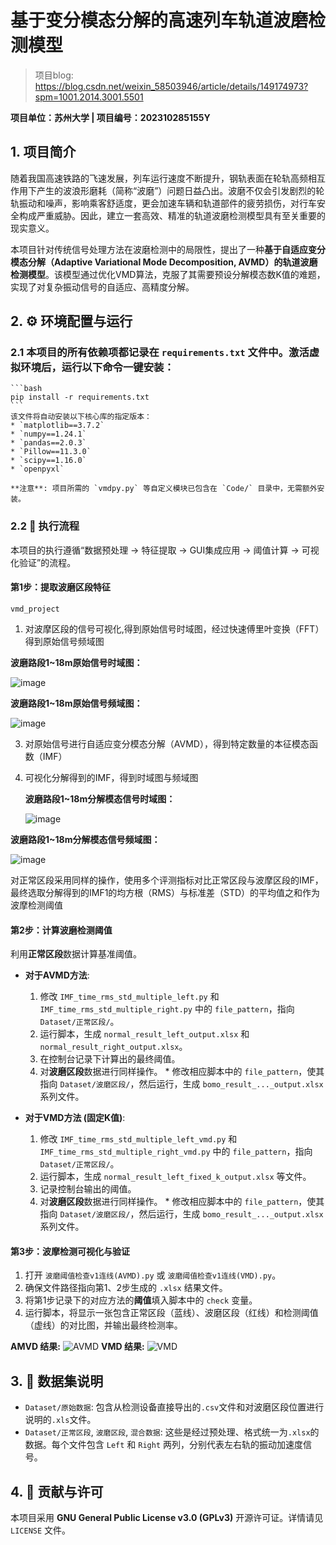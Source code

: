 # 基于变分模态分解的高速列车轨道波磨检测模型

> 项目blog: https://blog.csdn.net/weixin_58503946/article/details/149174973?spm=1001.2014.3001.5501

**项目单位：苏州大学 | 项目编号：202310285155Y**

## 1. 项目简介

随着我国高速铁路的飞速发展，列车运行速度不断提升，钢轨表面在轮轨高频相互作用下产生的波浪形磨耗（简称“波磨”）问题日益凸出。波磨不仅会引发剧烈的轮轨振动和噪声，影响乘客舒适度，更会加速车辆和轨道部件的疲劳损伤，对行车安全构成严重威胁。因此，建立一套高效、精准的轨道波磨检测模型具有至关重要的现实意义。

本项目针对传统信号处理方法在波磨检测中的局限性，提出了一种**基于自适应变分模态分解（Adaptive Variational Mode Decomposition, AVMD）的轨道波磨检测模型**。该模型通过优化VMD算法，克服了其需要预设分解模态数K值的难题，实现了对复杂振动信号的自适应、高精度分解。



## 2. ⚙️ 环境配置与运行

### 2.1  本项目的所有依赖项都记录在 `requirements.txt` 文件中。激活虚拟环境后，运行以下命令一键安装：

    ```bash
    pip install -r requirements.txt
    ```
    该文件将自动安装以下核心库的指定版本：
    * `matplotlib==3.7.2`
    * `numpy==1.24.1`
    * `pandas==2.0.3`
    * `Pillow==11.3.0`
    * `scipy==1.16.0`
    * `openpyxl`

    **注意**: 项目所需的 `vmdpy.py` 等自定义模块已包含在 `Code/` 目录中，无需额外安装。
    
### 2.2 🚀 执行流程

本项目的执行遵循“数据预处理 -> 特征提取 -> GUI集成应用 -> 阈值计算 -> 可视化验证”的流程。

#### **第1步：提取波磨区段特征**
`vmd_project`
1. 对波摩区段的信号可视化,得到原始信号时域图，经过快速傅里叶变换（FFT）得到原始信号频域图

  **波磨路段1~18m原始信号时域图：**
   
   ![image](https://github.com/user-attachments/assets/fe38c302-3a33-4c3b-9006-c33d941e443f)

   **波磨路段1~18m原始信号频域图：**
   
   ![image](https://github.com/user-attachments/assets/6a6e03c3-1cd2-4dbc-b442-346fda4ea925)
   
3. 对原始信号进行自适应变分模态分解（AVMD），得到特定数量的本征模态函数（IMF）
4. 可视化分解得到的IMF，得到时域图与频域图

   **波磨路段1~18m分解模态信号时域图：**
   
   ![image](https://github.com/user-attachments/assets/cace01be-2cb5-43fb-a709-1cfba4bf11d9)

  **波磨路段1~18m分解模态信号频域图：**
   
   ![image](https://github.com/user-attachments/assets/7d714202-566e-423c-ab97-bc62ad304183)

对正常区段采用同样的操作，使用多个评测指标对比正常区段与波摩区段的IMF，最终选取分解得到的IMF1的均方根（RMS）与标准差（STD）的平均值之和作为波摩检测阈值


#### **第2步：计算波磨检测阈值**

利用**正常区段**数据计算基准阈值。

* **对于AVMD方法**:
    1.  修改 `IMF_time_rms_std_multiple_left.py` 和 `IMF_time_rms_std_multiple_right.py` 中的 `file_pattern`，指向 `Dataset/正常区段/`。
    2.  运行脚本，生成 `normal_result_left_output.xlsx` 和 `normal_result_right_output.xlsx`。
    3.  在控制台记录下计算出的最终阈值。
    4.  对**波磨区段**数据进行同样操作。
       * 修改相应脚本中的 `file_pattern`，使其指向 `Dataset/波磨区段/`，然后运行，生成 `bomo_result_..._output.xlsx` 系列文件。

* **对于VMD方法 (固定K值)**:
    1.  修改 `IMF_time_rms_std_multiple_left_vmd.py` 和 `IMF_time_rms_std_multiple_right_vmd.py` 中的 `file_pattern`，指向 `Dataset/正常区段/`。
    2.  运行脚本，生成 `normal_result_left_fixed_k_output.xlsx` 等文件。
    3.  记录控制台输出的阈值。
    4.  对**波磨区段**数据进行同样操作。
      * 修改相应脚本中的 `file_pattern`，使其指向 `Dataset/波磨区段/`，然后运行，生成 `bomo_result_..._output.xlsx` 系列文件。



#### **第3步：波摩检测可视化与验证**

1.  打开 `波磨阈值检查v1连线(AVMD).py` 或 `波磨阈值检查v1连线(VMD).py`。
2.  确保文件路径指向第1、2步生成的 `.xlsx` 结果文件。
3.  将第1步记录下的对应方法的**阈值**填入脚本中的 `check` 变量。
4.  运行脚本，将显示一张包含正常区段（蓝线）、波磨区段（红线）和检测阈值（虚线）的对比图，并输出最终检测率。

**AMVD 结果:**
![AVMD](https://github.com/user-attachments/assets/1137f60a-6944-4a26-9f14-648f71e58b7e)
**VMD 结果:**
![VMD](https://github.com/user-attachments/assets/d5cae83c-2e43-4506-852a-ff59c6075716)



## 3. 📖 数据集说明

* `Dataset/原始数据`: 包含从检测设备直接导出的`.csv`文件和对波磨区段位置进行说明的`.xls`文件。
* `Dataset/正常区段`, `波磨区段`, `混合数据`: 这些是经过预处理、格式统一为`.xlsx`的数据。每个文件包含 `Left` 和 `Right` 两列，分别代表左右轨的振动加速度信号。

## 4. 🤝 贡献与许可

本项目采用 **GNU General Public License v3.0 (GPLv3)** 开源许可证。详情请见 `LICENSE` 文件。
